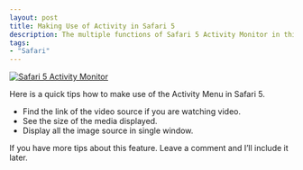 ```yaml
---
layout: post
title: Making Use of Activity in Safari 5
description: The multiple functions of Safari 5 Activity Monitor in this post.
tags:
- "Safari"
---
```

[ ![Safari 5 Activity Monitor][img1] ](http://images.sayzlim.net/2010/10/safari_activity.jpg "Safari 5 Activity Monitor")

[img1]: http://images.sayzlim.net/2010/10/safari_activity.jpg "Safari 5 Activity Monitor"

Here is a quick tips how to make use of the Activity Menu in Safari 5.

- Find the link of the video source if you are watching video.
- See the size of the media displayed.
- Display all the image source in single window.

If you have more tips about this feature. Leave a comment and I’ll include it later.

